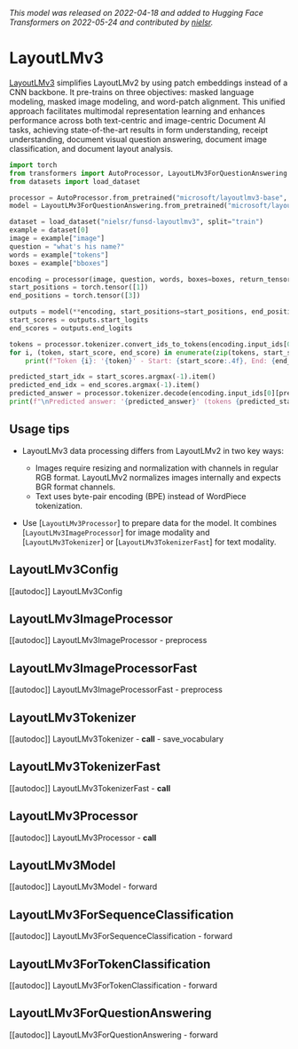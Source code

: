 <!--Copyright 2022 The HuggingFace Team. All rights reserved.

Licensed under the Apache License, Version 2.0 (the "License"); you may not use this file except in compliance with
the License. You may obtain a copy of the License at

http://www.apache.org/licenses/LICENSE-2.0

Unless required by applicable law or agreed to in writing, software distributed under the License is distributed on
an "AS IS" BASIS, WITHOUT WARRANTIES OR CONDITIONS OF ANY KIND, either express or implied. See the License for the
specific language governing permissions and limitations under the License.

⚠️ Note that this file is in Markdown but contain specific syntax for our doc-builder (similar to MDX) that may not be
rendered properly in your Markdown viewer.

-->
*This model was released on 2022-04-18 and added to Hugging Face Transformers on 2022-05-24 and contributed by [nielsr](https://huggingface.co/nielsr).*

# LayoutLMv3

[LayoutLMv3](https://huggingface.co/papers/2204.08387) simplifies LayoutLMv2 by using patch embeddings instead of a CNN backbone. It pre-trains on three objectives: masked language modeling, masked image modeling, and word-patch alignment. This unified approach facilitates multimodal representation learning and enhances performance across both text-centric and image-centric Document AI tasks, achieving state-of-the-art results in form understanding, receipt understanding, document visual question answering, document image classification, and document layout analysis.

<hfoptions id="usage">
<hfoption id="LayoutLMv3ForQuestionAnswering">

```py
import torch
from transformers import AutoProcessor, LayoutLMv3ForQuestionAnswering
from datasets import load_dataset

processor = AutoProcessor.from_pretrained("microsoft/layoutlmv3-base", apply_ocr=False)
model = LayoutLMv3ForQuestionAnswering.from_pretrained("microsoft/layoutlmv3-base", dtype="auto")

dataset = load_dataset("nielsr/funsd-layoutlmv3", split="train")
example = dataset[0]
image = example["image"]
question = "what's his name?"
words = example["tokens"]
boxes = example["bboxes"]

encoding = processor(image, question, words, boxes=boxes, return_tensors="pt")
start_positions = torch.tensor([1])
end_positions = torch.tensor([3])

outputs = model(**encoding, start_positions=start_positions, end_positions=end_positions)
start_scores = outputs.start_logits
end_scores = outputs.end_logits

tokens = processor.tokenizer.convert_ids_to_tokens(encoding.input_ids[0])
for i, (token, start_score, end_score) in enumerate(zip(tokens, start_scores[0], end_scores[0])):
    print(f"Token {i}: '{token}' - Start: {start_score:.4f}, End: {end_score:.4f}")

predicted_start_idx = start_scores.argmax(-1).item()
predicted_end_idx = end_scores.argmax(-1).item()
predicted_answer = processor.tokenizer.decode(encoding.input_ids[0][predicted_start_idx:predicted_end_idx + 1])
print(f"\nPredicted answer: '{predicted_answer}' (tokens {predicted_start_idx}-{predicted_end_idx})")
```

</hfoption>
</hfoptions>

## Usage tips

- LayoutLMv3 data processing differs from LayoutLMv2 in two key ways:

    - Images require resizing and normalization with channels in regular RGB format. LayoutLMv2 normalizes images internally and expects BGR format channels.
    - Text uses byte-pair encoding (BPE) instead of WordPiece tokenization.

- Use [`LayoutLMv3Processor`] to prepare data for the model. It combines [`LayoutLMv3ImageProcessor`] for image modality and [`LayoutLMv3Tokenizer`] or [`LayoutLMv3TokenizerFast`] for text modality.

## LayoutLMv3Config

[[autodoc]] LayoutLMv3Config

## LayoutLMv3ImageProcessor

[[autodoc]] LayoutLMv3ImageProcessor
    - preprocess

## LayoutLMv3ImageProcessorFast

[[autodoc]] LayoutLMv3ImageProcessorFast
    - preprocess

## LayoutLMv3Tokenizer

[[autodoc]] LayoutLMv3Tokenizer
    - __call__
    - save_vocabulary

## LayoutLMv3TokenizerFast

[[autodoc]] LayoutLMv3TokenizerFast
    - __call__

## LayoutLMv3Processor

[[autodoc]] LayoutLMv3Processor
    - __call__

## LayoutLMv3Model

[[autodoc]] LayoutLMv3Model
    - forward

## LayoutLMv3ForSequenceClassification

[[autodoc]] LayoutLMv3ForSequenceClassification
    - forward

## LayoutLMv3ForTokenClassification

[[autodoc]] LayoutLMv3ForTokenClassification
    - forward

## LayoutLMv3ForQuestionAnswering

[[autodoc]] LayoutLMv3ForQuestionAnswering
    - forward

